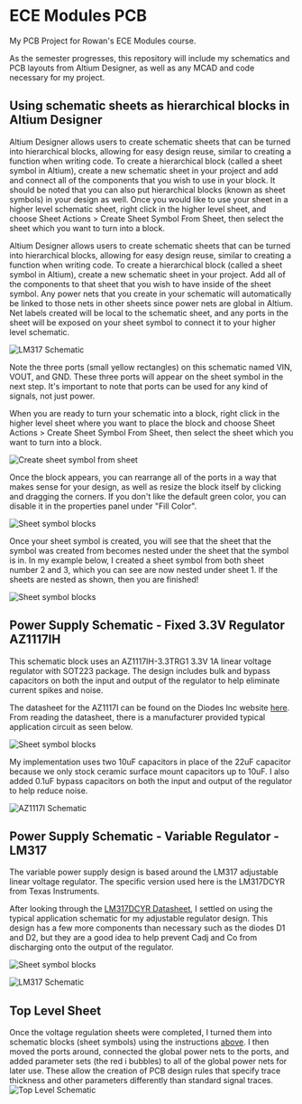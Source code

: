 # ECE Modules PCB
 My PCB Project for Rowan's ECE Modules course.

As the semester progresses, this repository will include my schematics and PCB layouts from Altium Designer, as well as any MCAD and code necessary for my project.

## Using schematic sheets as hierarchical blocks in Altium Designer

Altium Designer allows users to create schematic sheets that can be turned into hierarchical blocks, allowing for easy design reuse, similar to creating a function when writing code.  To create a hierarchical block (called a sheet symbol in Altium), create a new schematic sheet in your project and add and connect all of the components that you wish to use in your block.  It should be noted that you can also put hierarchical blocks (known as sheet symbols) in your design as well.  Once you would like to use your sheet in a higher level schematic sheet, right click in the higher level sheet, and choose Sheet Actions > Create Sheet Symbol From Sheet, then select the sheet which you want to turn into a block.


Altium Designer allows users to create schematic sheets that can be turned into hierarchical blocks, allowing for easy design reuse, similar to creating a function when writing code.  To create a hierarchical block (called a sheet symbol in Altium), create a new schematic sheet in your project.  Add all of the components to that sheet that you wish to have inside of the sheet symbol.  Any power nets that you create in your schematic will automatically be linked to those nets in other sheets since power nets are global in Altium.  Net labels created will be local to the schematic sheet, and any ports in the sheet will be exposed on your sheet symbol to connect it to your higher level schematic.

![LM317 Schematic](documentation/assets/img/LM317SCH.jpg)

Note the three ports (small yellow rectangles) on this schematic named VIN, VOUT, and GND.  These three ports will appear on the sheet symbol in the next step.  It's important to note that ports can be used for any kind of signals, not just power.

When you are ready to turn your schematic into a block, right click in the higher level sheet where you want to place the block and choose Sheet Actions > Create Sheet Symbol From Sheet, then select the sheet which you want to turn into a block.

![Create sheet symbol from sheet](documentation/assets/img/CreateSheetSymbolPart1.jpg)

Once the block appears, you can rearrange all of the ports in a way that makes sense for your design, as well as resize the block itself by clicking and dragging the corners.  If you don't like the default green color, you can disable it in the properties panel under "Fill Color".

![Sheet symbol blocks](documentation/assets/img/CreateSheetSymbolPart2.jpg)

Once your sheet symbol is created, you will see that the sheet that the symbol was created from becomes nested under the sheet that the symbol is in.  In my example below, I created a sheet symbol from both sheet number 2 and 3, which you can see are now nested under sheet 1.  If the sheets are nested as shown, then you are finished!

![Sheet symbol blocks](documentation/assets/img/CreateSheetSymbolPart3.jpg)

## Power Supply Schematic - Fixed 3.3V Regulator AZ1117IH

This schematic block uses an AZ1117IH-3.3TRG1 3.3V 1A linear voltage regulator with SOT223 package.  The design includes bulk and bypass capacitors on both the input and output of the regulator to help eliminate current spikes and noise.

The datasheet for the AZ1117I can be found on the Diodes Inc website [here](https://www.diodes.com/assets/Datasheets/AZ1117I.pdf).  From reading the datasheet, there is a manufacturer provided typical application circuit as seen below.

![Sheet symbol blocks](documentation/assets/img/AZ1117ITypicalApplication.jpg)

My implementation uses two 10uF capacitors in place of the 22uF capacitor because we only stock ceramic surface mount capacitors up to 10uF.  I also added 0.1uF bypass capacitors on both the input and output of the regulator to help reduce noise.

![AZ1117I Schematic](documentation/assets/img/AZ1117ISCH.jpg)

## Power Supply Schematic - Variable Regulator - LM317

The variable power supply design is based around the LM317 adjustable linear voltage regulator.  The specific version used here is the LM317DCYR from Texas Instruments.

After looking through the [LM317DCYR Datasheet](https://rocelec.widen.net/view/pdf/mlzstqhekh/slvs044x.pdf?t.download=true&u=5oefqw), I settled on using the typical application schematic for my adjustable regulator design.  This design has a few more components than necessary such as the diodes D1 and D2, but they are a good idea to help prevent Cadj and Co from discharging onto the output of the regulator.

![Sheet symbol blocks](documentation/assets/img/LM317TypicalApplication.jpg)

![LM317 Schematic](documentation/assets/img/LM317SCH.jpg)

## Top Level Sheet

Once the voltage regulation sheets were completed, I turned them into schematic blocks (sheet symbols) using the instructions [above](#using-schematic-sheets-as-hierarchical-blocks-in-altium-designer).  I then moved the ports around, connected the global power nets to the ports, and added parameter sets (the red i bubbles) to all of the global power nets for later use.  These allow the creation of PCB design rules that specify trace thickness and other parameters differently than standard signal traces.
![Top Level Schematic](documentation/assets/img/TopLevelSheetSCH.jpg)


